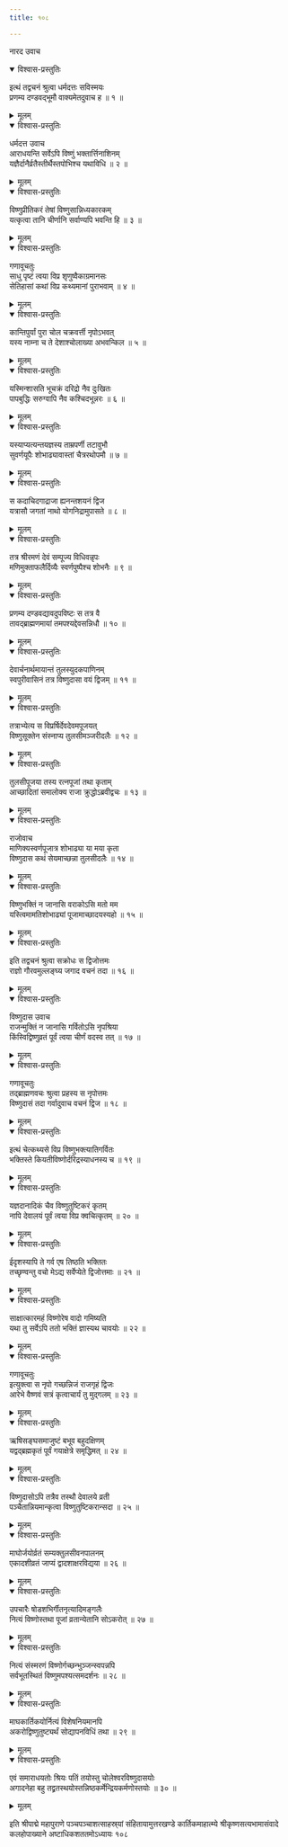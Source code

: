 ```yaml
---
title: १०८

---
```

नारद उवाच  

<details open><summary>विश्वास-प्रस्तुतिः</summary>

इत्थं तद्वचनं श्रुत्वा धर्मदत्तः सविस्मयः  
प्रणम्य दण्डवद्भूमौ वाक्यमेतदुवाच ह ॥ १ ॥
</details>

<details><summary>मूलम्</summary>

इत्थं तद्वचनं श्रुत्वा धर्मदत्तः सविस्मयः  
प्रणम्य दण्डवद्भूमौ वाक्यमेतदुवाच ह ॥ १ ॥
</details>



<details open><summary>विश्वास-प्रस्तुतिः</summary>

धर्मदत्त उवाच  
आराधयन्ति सर्वेऽपि विष्णुं भक्तार्त्तिनाशिनम्  
यज्ञैर्दानैर्व्रतैस्तीर्थैस्तपोभिश्च यथाविधि ॥ २ ॥
</details>

<details><summary>मूलम्</summary>

धर्मदत्त उवाच  
आराधयन्ति सर्वेऽपि विष्णुं भक्तार्त्तिनाशिनम्  
यज्ञैर्दानैर्व्रतैस्तीर्थैस्तपोभिश्च यथाविधि ॥ २ ॥
</details>



<details open><summary>विश्वास-प्रस्तुतिः</summary>

विष्णुप्रीतिकरं तेषां विष्णुसान्निध्यकारकम्  
यत्कृत्वा तानि चीर्णानि सर्वाण्यपि भवन्ति हि ॥ ३ ॥
</details>

<details><summary>मूलम्</summary>

विष्णुप्रीतिकरं तेषां विष्णुसान्निध्यकारकम्  
यत्कृत्वा तानि चीर्णानि सर्वाण्यपि भवन्ति हि ॥ ३ ॥
</details>



<details open><summary>विश्वास-प्रस्तुतिः</summary>

गणावूचतुः  
साधु पृष्टं त्वया विप्र शृणुष्वैकाग्रमानसः  
सेतिहासां कथां विप्र कथ्यमानां पुराभवाम् ॥ ४ ॥
</details>

<details><summary>मूलम्</summary>

गणावूचतुः  
साधु पृष्टं त्वया विप्र शृणुष्वैकाग्रमानसः  
सेतिहासां कथां विप्र कथ्यमानां पुराभवाम् ॥ ४ ॥
</details>



<details open><summary>विश्वास-प्रस्तुतिः</summary>

कान्तिपुर्यां पुरा चोल चक्रवर्त्ती नृपोऽभवत्  
यस्य नाम्ना च ते देशाश्चोलाख्या अभवन्किल ॥ ५ ॥
</details>

<details><summary>मूलम्</summary>

कान्तिपुर्यां पुरा चोल चक्रवर्त्ती नृपोऽभवत्  
यस्य नाम्ना च ते देशाश्चोलाख्या अभवन्किल ॥ ५ ॥
</details>



<details open><summary>विश्वास-प्रस्तुतिः</summary>

यस्मिन्शासति भूचक्रं दरिद्रो नैव दुःखितः  
पापबुद्धिः सरुग्वापि नैव कश्चिदभून्नरः ॥ ६ ॥
</details>

<details><summary>मूलम्</summary>

यस्मिन्शासति भूचक्रं दरिद्रो नैव दुःखितः  
पापबुद्धिः सरुग्वापि नैव कश्चिदभून्नरः ॥ ६ ॥
</details>



<details open><summary>विश्वास-प्रस्तुतिः</summary>

यस्याप्यत्यन्तयज्ञस्य ताम्रपर्णी तटावुभौ  
सुवर्णयूपैः शोभाढ्यावास्तां चैत्ररथोपमौ ॥ ७ ॥
</details>

<details><summary>मूलम्</summary>

यस्याप्यत्यन्तयज्ञस्य ताम्रपर्णी तटावुभौ  
सुवर्णयूपैः शोभाढ्यावास्तां चैत्ररथोपमौ ॥ ७ ॥
</details>



<details open><summary>विश्वास-प्रस्तुतिः</summary>

स कदाचिदगाद्राजा ह्यनन्तशयनं द्विज  
यत्रासौ जगतां नाथो योगनिद्रामुपासते ॥ ८ ॥
</details>

<details><summary>मूलम्</summary>

स कदाचिदगाद्राजा ह्यनन्तशयनं द्विज  
यत्रासौ जगतां नाथो योगनिद्रामुपासते ॥ ८ ॥
</details>



<details open><summary>विश्वास-प्रस्तुतिः</summary>

तत्र श्रीरमणं देवं सम्पूज्य विधिवन्नृपः  
मणिमुक्ताफलैर्दिव्यैः स्वर्णपुष्पैश्च शोभनैः ॥ ९ ॥
</details>

<details><summary>मूलम्</summary>

तत्र श्रीरमणं देवं सम्पूज्य विधिवन्नृपः  
मणिमुक्ताफलैर्दिव्यैः स्वर्णपुष्पैश्च शोभनैः ॥ ९ ॥
</details>



<details open><summary>विश्वास-प्रस्तुतिः</summary>

प्रणम्य दण्डवद्यावदुपविष्टः स तत्र वै  
तावद्ब्राह्मणमायां तमपश्यद्देवसन्निधौ ॥ १० ॥
</details>

<details><summary>मूलम्</summary>

प्रणम्य दण्डवद्यावदुपविष्टः स तत्र वै  
तावद्ब्राह्मणमायां तमपश्यद्देवसन्निधौ ॥ १० ॥
</details>



<details open><summary>विश्वास-प्रस्तुतिः</summary>

देवार्चनार्थमायान्तं तुलस्युदकपाणिनम्  
स्वपुरीवासिनं तत्र विष्णुदासा वयं द्विजम् ॥ ११ ॥
</details>

<details><summary>मूलम्</summary>

देवार्चनार्थमायान्तं तुलस्युदकपाणिनम्  
स्वपुरीवासिनं तत्र विष्णुदासा वयं द्विजम् ॥ ११ ॥
</details>



<details open><summary>विश्वास-प्रस्तुतिः</summary>

तत्राभ्येत्य स विप्रर्षिर्देवदेवमपूजयत्  
विष्णुसूक्तेन संस्नाप्य तुलसीमञ्जरीदलैः ॥ १२ ॥
</details>

<details><summary>मूलम्</summary>

तत्राभ्येत्य स विप्रर्षिर्देवदेवमपूजयत्  
विष्णुसूक्तेन संस्नाप्य तुलसीमञ्जरीदलैः ॥ १२ ॥
</details>



<details open><summary>विश्वास-प्रस्तुतिः</summary>

तुलसीपूजया तस्य रत्नपूजां तथा कृताम्  
आच्छादितां समालोक्य राजा क्रुद्धोऽब्रवीद्वचः ॥ १३ ॥
</details>

<details><summary>मूलम्</summary>

तुलसीपूजया तस्य रत्नपूजां तथा कृताम्  
आच्छादितां समालोक्य राजा क्रुद्धोऽब्रवीद्वचः ॥ १३ ॥
</details>



<details open><summary>विश्वास-प्रस्तुतिः</summary>

राजोवाच  
माणिक्यस्वर्णपूजात्र शोभाढ्या या मया कृता  
विष्णुदास कथं सेयमाच्छन्ना तुलसीदलैः ॥ १४ ॥
</details>

<details><summary>मूलम्</summary>

राजोवाच  
माणिक्यस्वर्णपूजात्र शोभाढ्या या मया कृता  
विष्णुदास कथं सेयमाच्छन्ना तुलसीदलैः ॥ १४ ॥
</details>



<details open><summary>विश्वास-प्रस्तुतिः</summary>

विष्णुभक्तिं न जानासि वराकोऽसि मतो मम  
यस्त्विमामतिशोभाढ्यां पूजामाच्छादयस्यहो ॥ १५ ॥
</details>

<details><summary>मूलम्</summary>

विष्णुभक्तिं न जानासि वराकोऽसि मतो मम  
यस्त्विमामतिशोभाढ्यां पूजामाच्छादयस्यहो ॥ १५ ॥
</details>



<details open><summary>विश्वास-प्रस्तुतिः</summary>

इति तद्वचनं श्रुत्वा सक्रोधः स द्विजोत्तमः  
राज्ञो गौरवमुल्लङ्घ्य जगाद वचनं तदा ॥ १६ ॥
</details>

<details><summary>मूलम्</summary>

इति तद्वचनं श्रुत्वा सक्रोधः स द्विजोत्तमः  
राज्ञो गौरवमुल्लङ्घ्य जगाद वचनं तदा ॥ १६ ॥
</details>



<details open><summary>विश्वास-प्रस्तुतिः</summary>

विष्णुदास उवाच  
राजन्मुक्तिं न जानासि गर्वितोऽसि नृपश्रिया  
किंस्विद्विष्णुव्रतं पूर्वं त्वया चीर्णं वदस्व तत् ॥ १७ ॥
</details>

<details><summary>मूलम्</summary>

विष्णुदास उवाच  
राजन्मुक्तिं न जानासि गर्वितोऽसि नृपश्रिया  
किंस्विद्विष्णुव्रतं पूर्वं त्वया चीर्णं वदस्व तत् ॥ १७ ॥
</details>



<details open><summary>विश्वास-प्रस्तुतिः</summary>

गणावूचतुः  
तद्ब्राह्मणवचः श्रुत्वा प्रहस्य स नृपोत्तमः  
विष्णुदासं तदा गर्वादुवाच वचनं द्विज ॥ १८ ॥
</details>

<details><summary>मूलम्</summary>

गणावूचतुः  
तद्ब्राह्मणवचः श्रुत्वा प्रहस्य स नृपोत्तमः  
विष्णुदासं तदा गर्वादुवाच वचनं द्विज ॥ १८ ॥
</details>



<details open><summary>विश्वास-प्रस्तुतिः</summary>

इत्थं चेत्कथ्यसे विप्र विष्णुभक्त्यातिगर्वितः  
भक्तिस्ते कियतीविष्णोर्दरिद्रस्याधनस्य च ॥ १९ ॥
</details>

<details><summary>मूलम्</summary>

इत्थं चेत्कथ्यसे विप्र विष्णुभक्त्यातिगर्वितः  
भक्तिस्ते कियतीविष्णोर्दरिद्रस्याधनस्य च ॥ १९ ॥
</details>



<details open><summary>विश्वास-प्रस्तुतिः</summary>

यज्ञदानादिकं चैव विष्णुतुष्टिकरं कृतम्  
नापि देवालयं पूर्वं त्वया विप्र क्वचित्कृतम् ॥ २० ॥
</details>

<details><summary>मूलम्</summary>

यज्ञदानादिकं चैव विष्णुतुष्टिकरं कृतम्  
नापि देवालयं पूर्वं त्वया विप्र क्वचित्कृतम् ॥ २० ॥
</details>



<details open><summary>विश्वास-प्रस्तुतिः</summary>

ईदृशस्यापि ते गर्व एष तिष्ठति भक्तितः  
तच्छृण्वन्तु वचो मेऽद्य सर्वेप्येते द्विजोत्तमाः ॥ २१ ॥
</details>

<details><summary>मूलम्</summary>

ईदृशस्यापि ते गर्व एष तिष्ठति भक्तितः  
तच्छृण्वन्तु वचो मेऽद्य सर्वेप्येते द्विजोत्तमाः ॥ २१ ॥
</details>



<details open><summary>विश्वास-प्रस्तुतिः</summary>

साक्षात्कारमहं विष्णोरेष वादो गमिष्यति  
यथा तु सर्वेऽपि ततो भक्तिं ज्ञास्यथ चावयोः ॥ २२ ॥
</details>

<details><summary>मूलम्</summary>

साक्षात्कारमहं विष्णोरेष वादो गमिष्यति  
यथा तु सर्वेऽपि ततो भक्तिं ज्ञास्यथ चावयोः ॥ २२ ॥
</details>



<details open><summary>विश्वास-प्रस्तुतिः</summary>

गणावूचतुः  
इत्युक्त्वा स नृपो गच्छन्निजं राजगृहं द्विजः  
आरेभे वैष्णवं सत्रं कृत्वाचार्यं तु मुद्गलम् ॥ २३ ॥
</details>

<details><summary>मूलम्</summary>

गणावूचतुः  
इत्युक्त्वा स नृपो गच्छन्निजं राजगृहं द्विजः  
आरेभे वैष्णवं सत्रं कृत्वाचार्यं तु मुद्गलम् ॥ २३ ॥
</details>



<details open><summary>विश्वास-प्रस्तुतिः</summary>

ऋषिसङ्घसमाजुष्टं बभूव बहुदक्षिणम्  
यद्वद्ब्रह्मकृतं पूर्वं गयाक्षेत्रे समृद्धिमत् ॥ २४ ॥
</details>

<details><summary>मूलम्</summary>

ऋषिसङ्घसमाजुष्टं बभूव बहुदक्षिणम्  
यद्वद्ब्रह्मकृतं पूर्वं गयाक्षेत्रे समृद्धिमत् ॥ २४ ॥
</details>



<details open><summary>विश्वास-प्रस्तुतिः</summary>

विष्णुदासोऽपि तत्रैव तस्थौ देवालये व्रती  
पञ्चैतान्नियमान्कृत्वा विष्णुतुष्टिकरान्सदा ॥ २५ ॥
</details>

<details><summary>मूलम्</summary>

विष्णुदासोऽपि तत्रैव तस्थौ देवालये व्रती  
पञ्चैतान्नियमान्कृत्वा विष्णुतुष्टिकरान्सदा ॥ २५ ॥
</details>



<details open><summary>विश्वास-प्रस्तुतिः</summary>

माघोर्जयोर्व्रतं सम्यक्तुलसीवनपालनम्  
एकादशीव्रतं जाप्यं द्वादशाक्षरविद्यया ॥ २६ ॥
</details>

<details><summary>मूलम्</summary>

माघोर्जयोर्व्रतं सम्यक्तुलसीवनपालनम्  
एकादशीव्रतं जाप्यं द्वादशाक्षरविद्यया ॥ २६ ॥
</details>



<details open><summary>विश्वास-प्रस्तुतिः</summary>

उपचारैः षोडशभिर्गीतनृत्यादिमङ्गलैः  
नित्यं विष्णोस्तथा पूजां व्रतान्येतानि सोऽकरोत् ॥ २७ ॥
</details>

<details><summary>मूलम्</summary>

उपचारैः षोडशभिर्गीतनृत्यादिमङ्गलैः  
नित्यं विष्णोस्तथा पूजां व्रतान्येतानि सोऽकरोत् ॥ २७ ॥
</details>



<details open><summary>विश्वास-प्रस्तुतिः</summary>

नित्यं संस्मरणं विष्णोर्गच्छन्भुञ्जन्स्वपन्नपि  
सर्वभूतस्थितं विष्णुमपश्यत्समदर्शनः ॥ २८ ॥
</details>

<details><summary>मूलम्</summary>

नित्यं संस्मरणं विष्णोर्गच्छन्भुञ्जन्स्वपन्नपि  
सर्वभूतस्थितं विष्णुमपश्यत्समदर्शनः ॥ २८ ॥
</details>



<details open><summary>विश्वास-प्रस्तुतिः</summary>

माघकार्तिकयोर्नित्यं विशेषनियमानपि  
अकरोद्विष्णुतुष्ट्यर्थं सोद्यापनविधिं तथा ॥ २९ ॥
</details>

<details><summary>मूलम्</summary>

माघकार्तिकयोर्नित्यं विशेषनियमानपि  
अकरोद्विष्णुतुष्ट्यर्थं सोद्यापनविधिं तथा ॥ २९ ॥
</details>



<details open><summary>विश्वास-प्रस्तुतिः</summary>

एवं समाराधयतोः श्रियः पतिं तयोस्तु चोलेश्वरविष्णुदासयोः  
अगादनेहा बहु तद्व्रतस्थयोस्तन्निष्ठकर्मेन्द्रियकर्मणोस्तयोः ॥ ३० ॥
</details>

<details><summary>मूलम्</summary>

एवं समाराधयतोः श्रियः पतिं तयोस्तु चोलेश्वरविष्णुदासयोः  
अगादनेहा बहु तद्व्रतस्थयोस्तन्निष्ठकर्मेन्द्रियकर्मणोस्तयोः ॥ ३० ॥
</details>


इति श्रीपाद्मे महापुराणे पञ्चपञ्चाशत्साहस्र्यां संहितायामुत्तरखण्डे कार्तिकमाहात्म्ये श्रीकृष्णसत्यभामासंवादे कलहोपाख्याने अष्टाधिकशततमोऽध्यायः १०८